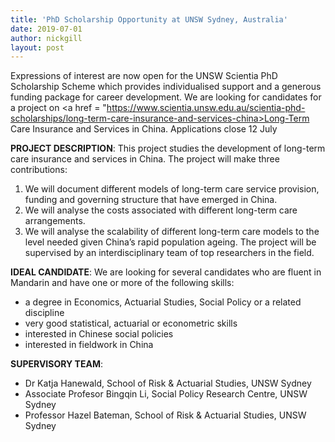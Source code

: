 ```yaml
---
title: 'PhD Scholarship Opportunity at UNSW Sydney, Australia'
date: 2019-07-01
author: nickgill
layout: post
---
```


Expressions of interest are now open for the UNSW Scientia PhD Scholarship Scheme which provides individualised support and a generous funding package for career development. We are looking for candidates for a project on <a href = "https://www.scientia.unsw.edu.au/scientia-phd-scholarships/long-term-care-insurance-and-services-china>Long-Term Care Insurance and Services in China</a>. Applications close 12 July


**PROJECT DESCRIPTION**: This project studies the development of long-term care insurance and services in China. The project will make three contributions: 
 1. We will document different models of long-term care service provision, funding and governing structure that have emerged in China. 
 2. We will analyse the costs associated with different long-term care arrangements. 
 3. We will analyse the scalability of different long-term care models to the level needed given China’s rapid population ageing. The project will be supervised by an interdisciplinary team of top researchers in the field.

 
**IDEAL CANDIDATE**: We are looking for several candidates who are fluent in Mandarin and have one or more of the following skills:
 - a degree in Economics, Actuarial Studies, Social Policy or a related discipline
 - very good statistical, actuarial or econometric skills
 - interested in Chinese social policies
 - interested in fieldwork in China

 

**SUPERVISORY TEAM**: 
 - Dr Katja Hanewald, School of Risk & Actuarial Studies, UNSW Sydney
 - Associate Profesor Bingqin Li,  Social Policy Research Centre, UNSW Sydney
 - Professor Hazel Bateman, School of Risk & Actuarial Studies, UNSW Sydney


